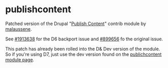 publishcontent
==============

Patched version of the Drupal "[Publish Content](http://drupal.org/project/publishcontent)"
contrib module by [malaussene](http://drupal.org/user/79249).

See [#1913638](http://drupal.org/node/1913638#comment-7050506) for the D6 
backport issue and [#899656](http://drupal.org/node/899656) fo the original
issue.

This patch has already been rolled into the D& Dev version of the module. So if
you're using D7, just use the dev version found on the [publichcontent module page](http://drupal.org/project/publishcontent).
